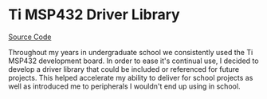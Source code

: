 # Ti MSP432 Driver Library

[Source Code](https://github.com/midimaster21b/MSP432_DriverLibrary)


Throughout my years in undergraduate school we consistently used the Ti MSP432 development board.
In order to ease it's continual use, I decided to develop a driver library that could be included or referenced
for future projects. This helped accelerate my ability to deliver for school projects as well as introduced me
to peripherals I wouldn't end up using in school.

